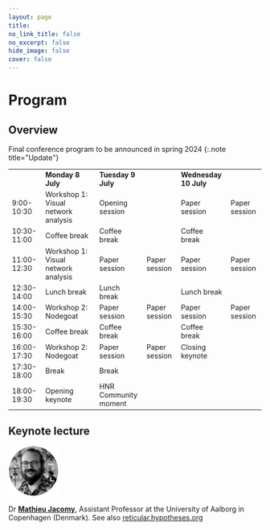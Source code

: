 ```yaml
---
layout: page
title: 
no_link_title: false 
no_excerpt: false 
hide_image: false
cover: false
---
```


# Program

## Overview

Final conference program to be announced in spring 2024
{:.note title="Update"}

<table style="width:100%">
    <tr>
        <td style="width:10%"></td>
        <td style="width:20%"><b>Monday 8 July</b></td>
        <td style="width:12%"><b>Tuesday 9 July</b></td>
        <td style="width:12%"></td>
        <td style="width:12%"><b>Wednesday 10 July<b></td>
        <td style="width:12%"></td>
    </tr>
    <tr>
        <td>9:00-10:30</td>
        <td>Workshop 1: Visual network analysis</td>
        <td>Opening session</td>
        <td></td>
        <td>Paper session</td>
        <td>Paper session</td>
    </tr>
    <tr>
        <td>10:30-11:00</td>
        <td>Coffee break</td>
        <td>Coffee break</td>
        <td></td>
        <td>Coffee break</td>
        <td></td>
    </tr>
    <tr>
        <td>11:00-12:30</td>
        <td>Workshop 1: Visual network analysis</td>
        <td>Paper session</td>
        <td>Paper session</td>
        <td>Paper session</td>
        <td>Paper session</td>
    </tr>
    <tr>
        <td>12:30-14:00</td>
        <td>Lunch break</td>
        <td>Lunch break</td>
        <td></td>
        <td>Lunch break</td>
        <td></td>
    </tr>
    <tr>
        <td>14:00-15:30</td>
        <td>Workshop 2: Nodegoat</td>
        <td>Paper session</td>
        <td>Paper session</td>
        <td>Paper session</td>
        <td>Paper session</td>
    </tr>
    <tr>
        <td>15:30-16:00</td>
        <td>Coffee break</td>
        <td>Coffee break</td>
        <td></td>
        <td>Coffee break</td>
        <td></td>
    </tr>
    <tr>
        <td>16:00-17:30</td>
        <td>Workshop 2: Nodegoat</td>
        <td>Paper session</td>
        <td>Paper session</td>
        <td>Closing keynote</td>
        <td></td>
    </tr>
    <tr>
        <td>17:30-18:00</td>
        <td>Break</td>
        <td>Break</td>
        <td></td>
        <td></td>
    </tr>
    <tr>
        <td>18:00-19:30</td>
        <td>Opening keynote</td>
        <td>HNR Community moment</td>
        <td></td>
        <td></td>
        <td></td>
    </tr>
</table>


## Keynote lecture
<a href="https://vbn.aau.dk/en/persons/144218"><img src="https://raw.githubusercontent.com/historicalnetworkresearch/lausanne/master/img/mathieujacomy.png" style="width:100px"></a> 

Dr **[Mathieu Jacomy](https://vbn.aau.dk/en/persons/144218)**, Assistant Professor at the University of Aalborg in Copenhagen (Denmark). See also [reticular.hypotheses.org](https://reticular.hypotheses.org/)
